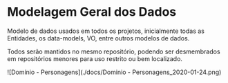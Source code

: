 Modelagem Geral dos Dados
=========================

Modelo de dados usados em todos os projetos, inicialmente todas as Entidades, os data-models, VO, entre outros modelos de dados.

Todos serão mantidos no mesmo repositório, podendo ser desmembrados em repositórios menores para uso restrito ou bem localizado.

![Domínio - Personagens](./docs/Dominio - Personagens_2020-01-24.png)
